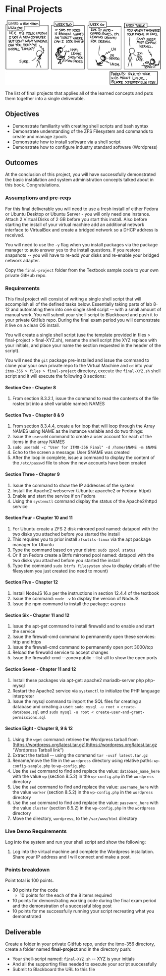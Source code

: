# Final Projects

![*Projects sometimes get out of hand...*](../../images/Chapter-Header/Appendix-D/cautionary.png "Project gets out of hand")

The list of final projects that applies all of the learned concepts and puts them together into a single deliverable.

## Objectives

* Demonstrate familiarity with creating shell scripts and bash syntax
* Demonstrate understanding of the ZFS Filesystem and commands to create and manage zpools
* Demonstrate how to install software via a shell script
* Demonstrate how to configure industry standard software (Wordpress)

## Outcomes

At the conclusion of this project, you will have successfully demonstrated the basic installation and system administration concepts talked about in this book.  Congratulations.

### Assumptions and pre-reqs

For this final deliverable you will need to use a fresh install of either Fedora or Ubuntu Desktop or Ubuntu Server - you will only need one instance. Attach 2 Virtual Disks of 2 GB before you start this install.  Also before starting the install of your virtual machine add an additional network interface to VirtualBox and create a bridged network so a DHCP address is received.

You will need to use the `-y` flag when you install packages via the package manager to auto answer yes to the install questions.  If you restore snapshots -- you will have to re-add your disks and re-enable your bridged network adapter.

Copy the `final-project` folder from the Textbook sample code to your own private GitHub repo.

### Requirements

This final project will consist of writing a single shell script that will accomplish all of the defined tasks below.  Essentially taking parts of lab 8-12 and automating them into one single shell script -- with a small amount of manual work.  You will submit your shell-script to Blackboard and push it to your private GitHub repo.  During the final exam period you will demonstrate it live on a clean OS install.

You will create a single shell script (use the template provided in files > final-project > final-XYZ.sh), rename the shell script (the XYZ replace with your initials, and place your name the section requested in the header of the script).

You will need the `git` package pre-installed and issue the command to clone your your own private repo to the Virtual Machine and `cd` into your `itmo-356 > files > final-project` directory, execute the `final-XYZ.sh` shell script and it will execute the following 8 sections:

#### Section One - Chapter 8

1. From section 8.3.2.1, issue the command to read the contents of the file roster.txt into a shell variable named: NAMES

#### Section Two - Chapter 8 & 9

1. From section 8.3.4.4, create a for loop that will loop through the Array NAMES using NAME as the instance variable and do two things:
1. Issue the `useradd` command to create a user account for each of the items in the array NAMES
1. `sudo useradd -c "User for ITMO-356 Final" -d /home/$NAME -m $NAME`
1. Echo to the screen a message: User $NAME was created
1. After the loop in complete, issue a command to display the content of the `/etc/passwd` file to show the new accounts have been created

#### Section Three - Chapter 9

1. Issue the command to show the IP addresses of the system
1. Install the Apache2 webserver (Ubuntu: apacehe2 or Fedora: httpd)
1. Enable and start the service if on Fedora
1. Using the `systemctl` command display the status of the Apache2/httpd service

#### Section Four - Chapter 10 and 11

1. For Ubuntu create a ZFS 2 disk mirrored pool named: datapool with the two disks you attached before you started the install
1. This requires you to prior install `zfsutils-linux` via the apt package manager for Ubuntu
1. Type the command based on your distro: `sudo zpool status`
1. Or if on Fedora create a Btrfs mirrored pool named: datapool with the two disks you attached before you started the install
1. Type the command `sudo btrfs filesystem show` to display details of the filesystem you just created (no need to mount)

#### Section Five - Chapter 12

1. Install NodeJS 16.x per the instructions in section 12.4.4 of the textbook
1. Issue the command: `node -v` to display the version of NodeJS
1. Issue the npm command to install the package: `express`

#### Section Six - Chapter 11 and 12

1. Issue the apt-get command to install firewalld and to enable and start the service
1. Issue the firewall-cmd command to permanently open these services: http and https
1. Issue the firewall-cmd command to permanently open port 3000/tcp
1. Reload the firewalld service to accept changes
1. Issue the firewalld-cmd --zone=public --list-all to show the open ports

#### Section Seven - Chapter 11 and 12

1. Install these packages via apt-get: apache2 mariadb-server php php-mysql
1. Restart the Apache2 service via `systemctl` to initialize the PHP language interpreter
1. Issue the mysql command to import the SQL files for creating a database and creating a user: `sudo mysql -u root < create-database.sql` and `sudo mysql -u root < create-user-and-grant-permissions.sql`

#### Section Eight - Chapter 8, 9 & 12

1. Using the `wget` command: retrieve the Wordpress tarball from [https://wordpress.org/latest.tar.gz](https://wordpress.org/latest.tar.gz "Wordpress Tarball link")
1. Extract the tarball -- using the command `tar -xvzf latest.tar.gz`
1. Rename/move the file in the `wordpress` directory using relative paths: `wp-config-sample.php` to `wp-config.php`
1. Use the `sed` command to find and replace the value: `database_name_here` with the value `wp` (section 8.5.2) in the `wp-config.php` in the `wordpress` directory
1. Use the `sed` command to find and replace the value: `username_here` with the value `worker` (section 8.5.2) in the `wp-config.php` in the `wordpress` directory
1. Use the `sed` command to find and replace the value: `password_here` with the value `cluster` (section 8.5.2) in the `wp-config.php` in the `wordpress` directory
1. Move the directory, `wordpress`, to the `/var/www/html` directory

### Live Demo Requirements

Log into the system and run your shell script and show the following:

1. Log into the virtual machine and complete the Wordpress installation.  Share your IP address and I will connect and make a post.

### Points breakdown

Point total is 100 points.

* 80 points for the code
  * 10 points for the each of the 8 items required
* 10 points for demonstrating working code during the final exam period and the demonstration of a successful blog post
* 10 points for me successfully running your script recreating what you demonstrated

## Deliverable

Create a folder in your private GitHub repo, under the itmo-356 directory, create a folder named **final-project** and in the directory push:

* Your shell-script named: `final-XYZ.sh` -- XYZ is your initials
* And all the supporting files needed to execute your script successfully
* Submit to Blackboard the URL to this file
